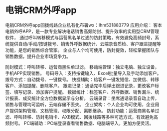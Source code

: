 # 电销CRM外呼app
电销CRM外呼app回拨线路企业私有化布署wx：lhm531883779
应用介绍：
客本电销外呼APP，是一款专业解决电话销售高频防封、提升效率的实用型CRM管理软件，
通过呼叫转移模式与运营黑名单过滤的防封策略，有效避免高频封号，系统提供自动/手动/按键拨号、销售外呼数据统计、云端录音质检、客户跟进提醒等功能，是您的销售综合管家。
企业与人个均可使用，防封提效，轻松掌握团队与销售数据，提升企业市场竞争力。

防封模式：呼叫转移、运营商黑名单过滤。
移动端管理：独立电脑、独立设备，手机APP实现销售。
号码导入：支持按键输入、Excel批量导入及手动添加客户。
拨号方式：自动拨号、一键拨号。
快捷辅助：给客户一键发短信、加微信、转移客户、添加提醒、删除客户。
跟进记录：通话完毕后弹出跟进记录，更改客户标签、填写记录、添加客户提醒。
数据统计：标签客户、外呼数据、销售漏斗、统计报表、成交统计全方位数据显示与分析。
云端录音：坐席通话录音自动上传，销售与管理均可监听，云端存储不丢失。
企业架构：个人企业均可使用，企业用户提供架构管理、文档管理、权限分配、离职继承。
防封功能：运营商黑名单过滤、呼叫转移、防封电销卡、AXB模式、回拨线路等多种可选方式，有效避免高频封号。
PC端辅助：PC端登录查看销售数据、电脑端导入，更加方便灵活。
